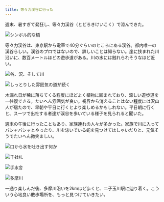 ```yaml
---
title: 等々力渓谷に行った
---
```

週末、暑すぎて発狂し、等々力渓谷（とどろきけいこく）で涼んできた。

![](https://lh3.googleusercontent.com/ZtldaQgBKMlQkoVh51y3aMu1ne6ZQgy05Ldzlfg7VjSjzDZRBhopyTeCy701kRN0at7DYAP83rH4H4eVgwxFazS0MvXntqGJFNPnRb9dItZmxm-i0rgOo8moLllpKxfLtoJ6Q5s7C1SJ6_r8Z4pccHHvhnhxg-ECduKwcYg2lNMjWE5cO9XWcspM1QIFnQ "シンボル的な橋")

等々力渓谷は、東京駅から電車で40分ぐらいのところにある渓谷。都内唯一の渓谷らしい。渓谷のプロではないので、詳しいことは知らない。崖に挟まれた川沿いに、数百メートルほどの遊歩道がある。川の水には触れられそうなほど近い。

![](https://lh5.googleusercontent.com/Rw2Ma-Z8jZgcslIvhnasG6bzWoVjTLUVwB0q3ejl80sO0hpFYINwO4VbivOFMaYWuVgXIaHGqlzKDaQX5DntDHlZmqdbtGUDDVKgb0i-j6FHKhGGz4YSaveZT3wXXS1hgJy0rHSrYKNVG6yJx8Yd3YhAeasnrllVbi7NpuUeG8J7x2Shy9Nwd1aX0RCfjg "谷、沢、そして川")

![](https://lh4.googleusercontent.com/mFAUJIdsizTFvRgCHDnG2XYPI8ymMsLu_m7i8K-0BpwRiAmsNVtJv3L9jYvnM-xAPpg2nujGpEBqq1umvQMiN5asshEp-Vii0QfWmuxCkJqshCE-wTY_N8tGR09v9ZPo-zt9TTM_Qdpidu7bGMbXiBj41doP9w33R8aF20_Eb9Rpawu3Ml486mrWGDwBXw "しっとりした雰囲気の道が続く")

木漏れ日が稀に落ちてくる程度にほどよく植物に囲まれており、涼しい遊歩道を一往復できる。たいへん雰囲気が良い。視界から消えることはない程度には沢山人が居たので、早朝や平日に行くとより楽しめるかもしれない。平日朝に行くと、スーツで出社する者達が渓谷を歩いている様子を見られると聞いた。

週末の午後に行ったこともあり、家族連れの人々が多かった。家族で川に入ってバシャバシャとやったり、川を泳いでいる蛇を見つけてはしゃいだりと、元気そうでたいへん微笑ましい。

![](https://lh4.googleusercontent.com/FBDhU2gj06S4cvZBwUcWxafx9EWY6aeQDXjeBEE4YJ-2c_Gi_dJ64pU9vlBh8TY6wSd0tEAPMfsTQ8ljcJxKTHdO_1qDEBNaYWVJkPmTMtdOa3uAW9epAr6OmMnLsiGxRUDRgThJ162ZpiX8Tm70mX4MAzXDQ3tZJFSDAh_6lh5xdLnwgP1LOOfPEg7k0w "口から水を吐き出す何か")

![](https://lh5.googleusercontent.com/JoaYcGx0AxhJ9Tpr-1JAZWUad3VN15EU2-6xTLmJUZb26yeJymqNorB7Vwdzo9eIWIL8cSJXTReMT7bBvABj9Z6CjvwoJuKK-Og4e-P3KxHK1A6k_IgKOGfdmaO2XhdWopNwA3IWDVHlHotbwXTZ9HrBwRmNP-1ZWHetz0sRwTtIJuHsjfYhjp8hCw52lA "千社札")

![](https://lh5.googleusercontent.com/7QtdCuwtS7Kg3kPjmEQoYQxZXxTNAMs2jQne_XtHijeK171XQ5fZX-BDp3mdwHdcA3dfPJUCFSW3ZTI5IEA12ssZD18RxJf-6D2rvR3Xoke6AnxJL-_wIIOIwwyi8ft0scr1f-6j4bvJbGoihbz1WFrOxj-uy5rRCsr3SFfJcyWUbT_KCsb7w9pjy9nwRA "手水舎")

![](https://lh6.googleusercontent.com/6XPDXTfhyPIYKv5IuuMZSQlgVPs0bvxn7wTujmiUqSvurFSuImFhvklVFqlX5qRfeXeucqRpzvFYp9zL_jfVMOVJrO44G3CMgL3HqyEJVd9YEqQzC-jR-U7bk9sWV_GndMApPgDq-SJt2ryp0cLbf7pXJHNbk64yMH8Ftm55e8Xd1A-y4VqoRiZIUALWsQ "多摩川")

一通り楽しんだ後、多摩川沿いを2kmほど歩くと、二子玉川駅に辿り着く。こういう心地良い散歩場所を、もっと見つけていきたい。

